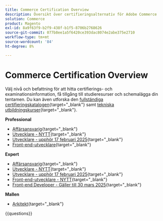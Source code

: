 ```yaml
---
title: Commerce Certification Overview
description: Översikt över certifieringsalternativ för Adobe Commerce
solution: Commerce
product: Magento
exl-id: 8a9f63f9-b2f9-438f-b1f5-8706b2768626
source-git-commit: 077b8ee1a5f6420ce393dac8074e2abe375e2710
workflow-type: tm+mt
source-wordcount: '84'
ht-degree: 8%

---
```


# Commerce Certification Overview

Välj nivå och befattning för att hitta certifierings- och examinationsinformation, få tillgång till studieresurser och schemalägga din tentamen. Du kan även utforska den [fullständiga certifieringskatalogen](https://certification.adobe.com/certifications){target="_blank"} samt [tekniska utbildningskurser](https://certification.adobe.com/courses/?/courses){target="_blank"}.

**Professional**

* [Affärsansvarig](https://certification.adobe.com/certification/business-practitioner-professional){target="_blank"} <!--AD0-E712-->
* [Utvecklare - NYTT](https://certification.adobe.com/certification/adobe-commerce-developer-professional-v2){target="_blank"} <!--AD0-E724-->
* [Utvecklare - upphör 17 februari 2025](https://certification.adobe.com/certification/commerce-developer-professional){target="_blank"} <!--AD0-E717-->
* [Front-end-utvecklare](https://certification.adobe.com/certification/front-end-developer-professional){target="_blank"} <!--AD0-E721-->

**Expert**

* [Affärsansvarig](https://certification.adobe.com/certification/adobe-commerce-business-practitioner-expert){target="_blank"} <!--AD0-E708-->
* [Utvecklare - NYTT](https://certification.adobe.com/certification/adobe-commerce-developer-expert-v2){target="_blank"} <!--AD0-E716-->
* [Utvecklare - upphör 17 februari 2025](https://certification.adobe.com/certification/adobe-commerce-developer-expert){target="_blank"} <!--AD0-E716-->
* [Front-end-utvecklare - NYTT](https://certification.adobe.com/certification/front-end-developer-expert-v2){target="_blank"} <!--AD0-E727-->
* [Front-end Developer - Gäller till 30 mars 2025](https://certification.adobe.com/certification/front-end-developer-expert){target="_blank"} <!--AD0-E720-->

**Mallen**

* [Arkitekt](https://certification.adobe.com/certification/commerce-architect-master){target="_blank"} <!--AD0-E722-->

{{questions}}

